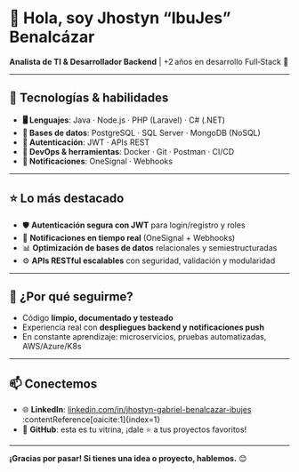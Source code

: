 # 👋 Hola, soy **Jhostyn “IbuJes” Benalcázar**

**Analista de TI & Desarrollador Backend** | +2 años en desarrollo Full‑Stack 🚀

---

## 🔧 Tecnologías & habilidades

- **🖥️ Lenguajes**: Java · Node.js · PHP (Laravel) · C# (.NET)  
- **💾 Bases de datos**: PostgreSQL · SQL Server · MongoDB (NoSQL)  
- **🔐 Autenticación**: JWT · APIs REST  
- **🐳 DevOps & herramientas**: Docker · Git · Postman · CI/CD  
- **📲 Notificaciones**: OneSignal · Webhooks

---

## ⭐ Lo más destacado

- 🛡️ **Autenticación segura con JWT** para login/registro y roles  
- 🔔 **Notificaciones en tiempo real** (OneSignal + Webhooks)  
- 📊 **Optimización de bases de datos** relacionales y semiestructuradas  
- ⚙️ **APIs RESTful escalables** con seguridad, validación y modularidad

---

## 🚀 ¿Por qué seguirme?

- Código **limpio, documentado y testeado**  
- Experiencia real con **despliegues backend y notificaciones push**  
- En constante aprendizaje: microservicios, pruebas automatizadas, AWS/Azure/K8s

---

## 📫 Conectemos

- 🌐 **LinkedIn**: [linkedin.com/in/jhostyn-gabriel-benalcazar-ibujes](https://www.linkedin.com/in/jhostyn-gabriel-benalcazar-ibujes/) :contentReference[oaicite:1]{index=1}  
- 📌 **GitHub**: esta es tu vitrina, ¡dale ⭐ a tus proyectos favoritos!

---


**¡Gracias por pasar! Si tienes una idea o proyecto, hablemos.** 😊
